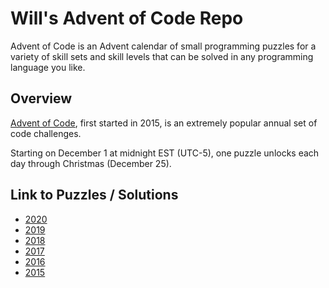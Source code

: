 # Will's Advent of Code Repo
Advent of Code is an Advent calendar of small programming puzzles for a variety of skill sets and skill levels that can be solved in any programming language you like.

## Overview
[Advent of Code](https://adventofcode.com/), first started in 2015, is an extremely popular annual set of code challenges. 

Starting on December 1 at midnight EST (UTC-5), one puzzle unlocks each day through Christmas (December 25). 


## Link to Puzzles / Solutions
* [2020](https://github.com/wkarney/advent-of-code/blob/master/2020)
* [2019](https://github.com/wkarney/advent-of-code/blob/master/2019)
* [2018](https://github.com/wkarney/advent-of-code/blob/master/2018)
* [2017](https://github.com/wkarney/advent-of-code/blob/master/2017)
* [2016](https://github.com/wkarney/advent-of-code/blob/master/2016)
* [2015](https://github.com/wkarney/advent-of-code/blob/master/2015)
